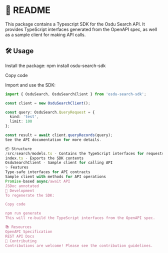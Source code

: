 # 📗 README

This package contains a Typescript SDK for the Osdu Search API. It provides TypeScript interfaces generated from the OpenAPI spec, as well as a sample client for making API calls.

## 🛠️ Usage

Install the package:
npm install osdu-search-sdk

Copy code

Import and use the SDK:

```typescript
import { OsduSearch, OsduSearchClient } from 'osdu-search-sdk';

const client = new OsduSearchClient();

const query: OsduSearch.QueryRequest = {
  kind: 'test',
  limit: 100
};

const result = await client.queryRecords(query);
See the API documentation for more details.

📦 Structure
/src/search/models.ts - Contains the TypeScript interfaces for requests/responses
index.ts - Exports the SDK contents
OsduSearchClient - Sample client for calling API
✨ Features
Type-safe interfaces for API contracts
Sample client with methods for API operations
Promise-based async/await API
JSDoc annotated
🤖 Development
To regenerate the SDK:

Copy code

npm run generate
This will re-build the TypeScript interfaces from the OpenAPI spec.

📚 Resources
OpenAPI Specification
REST API Docs
🙌 Contributing
Contributions are welcome! Please see the contribution guidelines.
```

